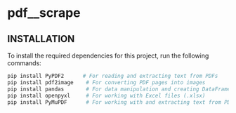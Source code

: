 # pdf__scrape

## INSTALLATION

To install the required dependencies for this project, run the following commands:

```bash
pip install PyPDF2      # For reading and extracting text from PDFs
pip install pdf2image    # For converting PDF pages into images
pip install pandas       # For data manipulation and creating DataFrames
pip install openpyxl     # For working with Excel files (.xlsx)
pip install PyMuPDF      # For working with and extracting text from PDFs (also known as fitz)
```

